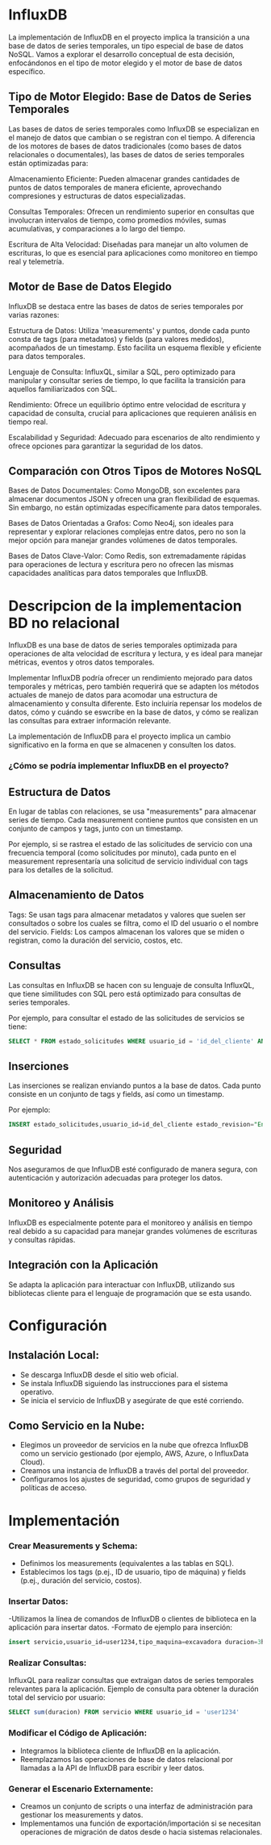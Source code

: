 # InfluxDB

La implementación de InfluxDB en el proyecto implica la transición a una base de datos de series temporales, un tipo especial de base de datos NoSQL. Vamos a explorar el desarrollo conceptual de esta decisión, enfocándonos en el tipo de motor elegido y el motor de base de datos específico.

## Tipo de Motor Elegido: Base de Datos de Series Temporales
Las bases de datos de series temporales como InfluxDB se especializan en el manejo de datos que cambian o se registran con el tiempo. A diferencia de los motores de bases de datos tradicionales (como bases de datos relacionales o documentales), las bases de datos de series temporales están optimizadas para:

Almacenamiento Eficiente: Pueden almacenar grandes cantidades de puntos de datos temporales de manera eficiente, aprovechando compresiones y estructuras de datos especializadas.

Consultas Temporales: Ofrecen un rendimiento superior en consultas que involucran intervalos de tiempo, como promedios móviles, sumas acumulativas, y comparaciones a lo largo del tiempo.

Escritura de Alta Velocidad: Diseñadas para manejar un alto volumen de escrituras, lo que es esencial para aplicaciones como monitoreo en tiempo real y telemetría.

## Motor de Base de Datos Elegido
InfluxDB se destaca entre las bases de datos de series temporales por varias razones:

Estructura de Datos: Utiliza 'measurements' y puntos, donde cada punto consta de tags (para metadatos) y fields (para valores medidos), acompañados de un timestamp. Esto facilita un esquema flexible y eficiente para datos temporales.

Lenguaje de Consulta: InfluxQL, similar a SQL, pero optimizado para manipular y consultar series de tiempo, lo que facilita la transición para aquellos familiarizados con SQL.

Rendimiento: Ofrece un equilibrio óptimo entre velocidad de escritura y capacidad de consulta, crucial para aplicaciones que requieren análisis en tiempo real.

Escalabilidad y Seguridad: Adecuado para escenarios de alto rendimiento y ofrece opciones para garantizar la seguridad de los datos.

## Comparación con Otros Tipos de Motores NoSQL
Bases de Datos Documentales: Como MongoDB, son excelentes para almacenar documentos JSON y ofrecen una gran flexibilidad de esquemas. Sin embargo, no están optimizadas específicamente para datos temporales.

Bases de Datos Orientadas a Grafos: Como Neo4j, son ideales para representar y explorar relaciones complejas entre datos, pero no son la mejor opción para manejar grandes volúmenes de datos temporales.

Bases de Datos Clave-Valor: Como Redis, son extremadamente rápidas para operaciones de lectura y escritura pero no ofrecen las mismas capacidades analíticas para datos temporales que InfluxDB.



# Descripcion de la implementacion BD no relacional

InfluxDB es una base de datos de series temporales optimizada para operaciones de alta velocidad de escritura y lectura, y es ideal para manejar métricas, eventos y otros datos temporales.

Implementar InfluxDB  podría ofrecer un rendimiento mejorado para datos temporales y métricas, pero también requerirá que se adapten los métodos actuales de manejo de datos para acomodar una estructura de almacenamiento y consulta diferente. Esto incluiría repensar los modelos de datos, cómo y cuándo se eswcribe en la base de datos, y cómo  se realizan las consultas para extraer información relevante.

La implementación de InfluxDB para el proyecto implica un cambio significativo en la forma en que se almacenen y consulten los datos.

### ¿Cómo se podría implementar InfluxDB en el proyecto?

## Estructura de Datos
En lugar de tablas con relaciones, se usa "measurements" para almacenar series de tiempo. Cada measurement contiene puntos que consisten en un conjunto de campos y tags, junto con un timestamp.

Por ejemplo, si se rastrea el estado de las solicitudes de servicio con una frecuencia temporal (como solicitudes por minuto), cada punto en el measurement representaría una solicitud de servicio individual con tags para los detalles de la solicitud.

## Almacenamiento de Datos
Tags: Se usan tags para almacenar metadatos y valores que suelen ser consultados o sobre los cuales se filtra, como el ID del usuario o el nombre del servicio.
Fields: Los campos almacenan los valores que se miden o registran, como la duración del servicio, costos, etc.

## Consultas
Las consultas en InfluxDB se hacen con su lenguaje de consulta InfluxQL, que tiene similitudes con SQL pero está optimizado para consultas de series temporales.

Por ejemplo, para consultar el estado de las solicitudes de servicios se tiene:

 ```sql
SELECT * FROM estado_solicitudes WHERE usuario_id = 'id_del_cliente' AND time > now() - 1d

 ```
## Inserciones
Las inserciones se realizan enviando puntos a la base de datos. Cada punto consiste en un conjunto de tags y fields, así como un timestamp.

Por ejemplo:
```sql
INSERT estado_solicitudes,usuario_id=id_del_cliente estado_revision="En curso", detalles="Solicitud visualizada por técnico" 1465839830100400200

 ```

## Seguridad
Nos aseguramos de que InfluxDB esté configurado de manera segura, con autenticación y autorización adecuadas para proteger los datos.

## Monitoreo y Análisis
InfluxDB es especialmente potente para el monitoreo y análisis en tiempo real debido a su capacidad para manejar grandes volúmenes de escrituras y consultas rápidas.

## Integración con la Aplicación
Se adapta la aplicación para interactuar con InfluxDB, utilizando sus bibliotecas cliente para el lenguaje de programación que se esta usando.



# Configuración

## Instalación Local:

- Se descarga InfluxDB desde el sitio web oficial.
- Se instala InfluxDB siguiendo las instrucciones para el sistema operativo.
- Se inicia el servicio de InfluxDB y asegúrate de que esté corriendo.

## Como Servicio en la Nube:

- Elegimos un proveedor de servicios en la nube que ofrezca InfluxDB como un servicio gestionado (por ejemplo, AWS, Azure, o InfluxData Cloud).
- Creamos una instancia de InfluxDB a través del portal del proveedor.
- Configuramos los ajustes de seguridad, como grupos de seguridad y políticas de acceso.


# Implementación

### Crear Measurements y Schema:

- Definimos los measurements (equivalentes a las tablas en SQL).
- Establecimos los tags (p.ej., ID de usuario, tipo de máquina) y fields (p.ej., duración del servicio, costos).


 ### Insertar Datos:

-Utilizamos la línea de comandos de InfluxDB o clientes de biblioteca en la aplicación para insertar datos.
-Formato de ejemplo para inserción:
```sql
insert servicio,usuario_id=user1234,tipo_maquina=excavadora duracion=3h,costo=300

 ```
### Realizar Consultas:

InfluxQL para realizar consultas que extraigan datos de series temporales relevantes para la aplicación.
Ejemplo de consulta para obtener la duración total del servicio por usuario:
```sql
SELECT sum(duracion) FROM servicio WHERE usuario_id = 'user1234'

 ```
### Modificar el Código de Aplicación:

- Integramos la biblioteca cliente de InfluxDB en la aplicación.
- Reemplazamos las operaciones de base de datos relacional por llamadas a la API de InfluxDB para escribir y leer datos.

### Generar el Escenario Externamente:

- Creamos un conjunto de scripts o una interfaz de administración para gestionar los measurements y datos.
- Implementamos una función de exportación/importación si se necesitan operaciones de migración de datos desde o hacia sistemas relacionales.
